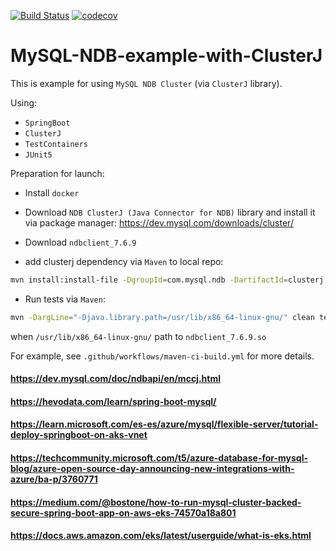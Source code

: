 [![Build Status](https://github.com/eaxdev/MySQL-NDB-example-with-ClusterJ/workflows/build/badge.svg)](https://github.com/eaxdev/MySQL-NDB-example-with-ClusterJ/actions)
[![codecov](https://codecov.io/gh/eaxdev/MySQL-NDB-example-with-ClusterJ/branch/master/graph/badge.svg)](https://codecov.io/gh/eaxdev/MySQL-NDB-example-with-ClusterJ)

# MySQL-NDB-example-with-ClusterJ
This is example for using `MySQL NDB Cluster` (via `ClusterJ` library).
 
Using:
* `SpringBoot`
* `ClusterJ`
* `TestContainers`
* `JUnit5`

Preparation for launch: 

* Install `docker`

* Download `NDB ClusterJ (Java Connector for NDB)` library and install 
it via package manager: https://dev.mysql.com/downloads/cluster/

* Download `ndbclient_7.6.9`

* add clusterj dependency via `Maven` to local repo: 
```bash
mvn install:install-file -DgroupId=com.mysql.ndb -DartifactId=clusterj -Dversion=7.6.9 -Dpackaging=jar -Dfile=clusterj-7.6.9.jar -DgeneratePom=true
```

* Run tests via `Maven`:

```bash
mvn -DargLine="-Djava.library.path=/usr/lib/x86_64-linux-gnu/" clean test
```

when `/usr/lib/x86_64-linux-gnu/` path to `ndbclient_7.6.9.so`

For example, see `.github/workflows/maven-ci-build.yml` for more details.
#### https://dev.mysql.com/doc/ndbapi/en/mccj.html
#### https://hevodata.com/learn/spring-boot-mysql/
#### https://learn.microsoft.com/es-es/azure/mysql/flexible-server/tutorial-deploy-springboot-on-aks-vnet
#### https://techcommunity.microsoft.com/t5/azure-database-for-mysql-blog/azure-open-source-day-announcing-new-integrations-with-azure/ba-p/3760771
#### https://medium.com/@bostone/how-to-run-mysql-cluster-backed-secure-spring-boot-app-on-aws-eks-74570a18a801
#### https://docs.aws.amazon.com/eks/latest/userguide/what-is-eks.html
